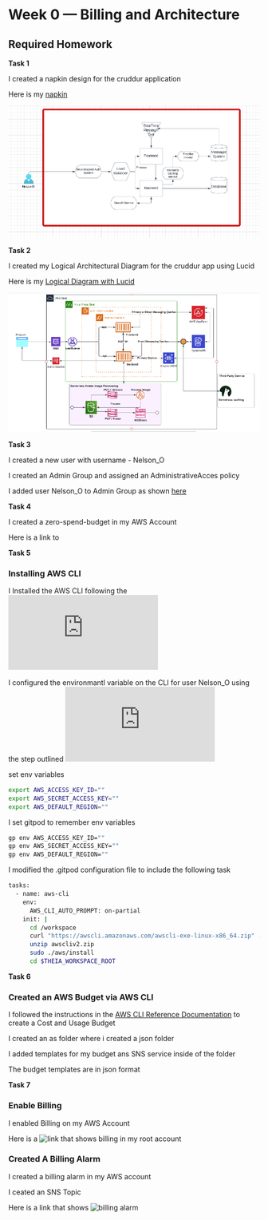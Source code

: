 # Week 0 — Billing and Architecture

## Required Homework

**Task 1**

I created a napkin design for the cruddur application

Here is my [napkin](https://lucid.app/lucidchart/1055c035-8413-46f8-a799-02ce5e3b60dd/edit?invitationId=inv_1969876e-88fd-4891-a5ac-b65a96f008e2)

![Conceptual Diagram](assets/Cruddur%20App%20Napkin%20Design%20Week%20-%200.png)

**Task 2**

I created my Logical Architectural Diagram for the cruddur app using Lucid

Here is my [Logical Diagram with Lucid](https://lucid.app/lucidchart/bd9e0c8b-aee8-4dd3-9d57-3a134904b558/edit?invitationId=inv_a642497a-eaec-42b7-ae4e-911f3abadf28)

![Logical Architectural Diagram](assets/Logical%20Design.png)

**Task 3**

I created a new user with username - Nelson_O

I created an Admin Group and assigned an AdministrativeAcces policy

I added user Nelson_O to Admin Group as shown [here](assets/New%20Admin%20User%2C%20Week%20-%200.png)

**Task 4**

I created a zero-spend-budget in my AWS Account

Here is a link to

**Task 5**
### Installing AWS CLI

I Installed the AWS CLI following the ![AWS CLI Installation documentation](https://docs.aws.amazon.com/cli/latest/userguide/getting-started-install.html)

I configured the environmantl variable on the CLI for user Nelson_O using the step outlined ![here](https://docs.aws.amazon.com/cli/latest/userguide/cli-configure-envvars.html)


set env variables
```sh
export AWS_ACCESS_KEY_ID=""
export AWS_SECRET_ACCESS_KEY=""
export AWS_DEFAULT_REGION=""
```


I set gitpod to remember env variables
```sh
gp env AWS_ACCESS_KEY_ID=""
gp env AWS_SECRET_ACCESS_KEY=""
gp env AWS_DEFAULT_REGION=""
```


I modified the .gitpod configuration file to include the following task

```sh
tasks:
  - name: aws-cli
    env:
      AWS_CLI_AUTO_PROMPT: on-partial
    init: |
      cd /workspace
      curl "https://awscli.amazonaws.com/awscli-exe-linux-x86_64.zip" -o "awscliv2.zip"
      unzip awscliv2.zip
      sudo ./aws/install
      cd $THEIA_WORKSPACE_ROOT

```

**Task 6**
### Created an AWS Budget via AWS CLI

I followed the instructions in the [AWS CLI Reference Documentation](https://docs.aws.amazon.com/cli/latest/reference/budgets/create-budget.html#examples) to create a Cost and Usage Budget

I created an as folder where i created a json folder

I added templates for my budget ans SNS service inside of the folder

The budget templates are in json format


**Task 7**
### Enable Billing

I enabled Billing on my AWS Account

Here is a ![link]() that shows billing in my root account


### Created A Billing Alarm

I created a billing alarm in my AWS account

I ceated an SNS Topic

Here is a link that shows ![billing alarm]()










